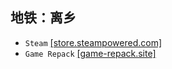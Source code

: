 ## 地铁：离乡
* `Steam` [[store.steampowered.com]](https://store.steampowered.com/app/412020/Metro_Exodus/)
* `Game Repack` [[game-repack.site]](https://game-repack.site/2021/05/10/633-metro-exodus-gold-edition-v1-0-0-7-all-dlcs-bonus-content-multi14-from-55-8-gb-dodi-repack/)